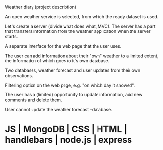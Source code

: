 Weather diary (project description) 
 

An open weather service is selected, from which the ready dataset is used.  

Let's create a server (divide what does what, MVC). The server has a part that transfers information from the weather application when the server starts. 

A separate interface for the web page that the user uses. 

The user can add information about their "own" weather to a limited extent, the information of which goes to it's own database. 

Two databases, weather forecast and user updates from their own observations. 

Filtering option on the web page, e.g. "on which day it snowed". 

The user has a (limited) opportunity to update information, add new comments and delete them.  

User cannot update the weather forecast –database. 

# JS | MongoDB | CSS | HTML | handlebars | node.js | express